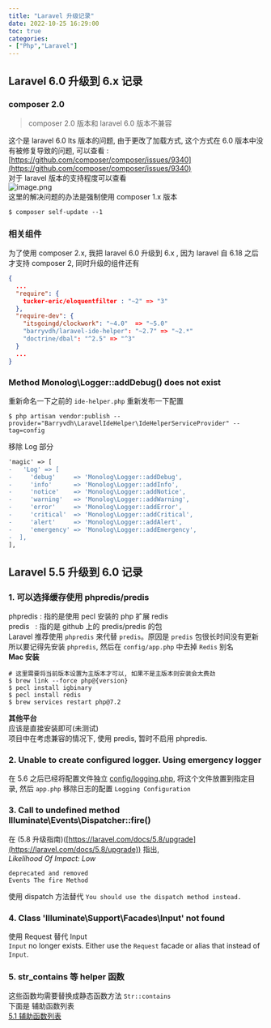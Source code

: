 ```yaml
---
title: "Laravel 升级记录"
date: 2022-10-25 16:29:00
toc: true
categories:
- ["Php","Laravel"]
---
```


## Laravel 6.0 升级到 6.x 记录


### composer 2.0
> composer 2.0 版本和 laravel 6.0 版本不兼容

这个是 laravel 6.0 lts 版本的问题, 由于更改了加载方式, 这个方式在 6.0 版本中没有被修复导致的问题, 可以查看 : [https://github.com/composer/composer/issues/9340](https://github.com/composer/composer/issues/9340)<br />对于 laravel 版本的支持程度可以查看<br />![image.png](https://file.wulicode.com/yuque/202210/26/15/2012UOTsUYCG.png?x-oss-process=image/resize,h_355)<br />这里的解决问题的办法是强制使用 composer 1.x 版本
```
$ composer self-update --1
```

### 相关组件
为了使用 composer 2.x, 我把 laravel 6.0 升级到 6.x , 因为 laravel 自 6.18 之后才支持 composer 2, 同时升级的组件还有
```json
{
  ...
  "require": {
    tucker-eric/eloquentfilter : "~2" => "3"
  },
  "require-dev": {
    "itsgoingd/clockwork": "~4.0"  => "~5.0"
    "barryvdh/laravel-ide-helper": "~2.7" => "~2.*"
    "doctrine/dbal": "^2.5" => "^3"
  }
  ...
}
```

### Method Monolog\Logger::addDebug() does not exist
重新命名一下之前的 `ide-helper.php` 重新发布一下配置
```
$ php artisan vendor:publish --provider="Barryvdh\LaravelIdeHelper\IdeHelperServiceProvider" --tag=config
```
移除 Log 部分
```diff
'magic' => [
-   'Log' => [
-     'debug'     => 'Monolog\Logger::addDebug',
-     'info'      => 'Monolog\Logger::addInfo',
-     'notice'    => 'Monolog\Logger::addNotice',
-     'warning'   => 'Monolog\Logger::addWarning',
-     'error'     => 'Monolog\Logger::addError',
-     'critical'  => 'Monolog\Logger::addCritical',
-     'alert'     => 'Monolog\Logger::addAlert',
-     'emergency' => 'Monolog\Logger::addEmergency',
-  ],
],
```

## Laravel 5.5 升级到 6.0 记录

### 1. 可以选择缓存使用 phpredis/predis
phpredis : 指的是使用 pecl 安装的 php 扩展 redis<br />predis   : 指的是 github 上的 predis/predis 的包<br />Laravel 推荐使用 `phpredis` 来代替 `predis`。原因是 `predis` 包很长时间没有更新<br />所以要记得先安装 `phpredis`, 然后在 `config/app.php` 中去掉 `Redis` 别名<br />**Mac 安装**
```shell
# 这里需要将当前版本设置为主版本才可以, 如果不是主版本则安装会太费劲
$ brew link --force php@{version}
$ pecl install igbinary
$ pecl install redis
$ brew services restart php@7.2
```
**其他平台**<br />应该是直接安装即可(未测试)<br />项目中在考虑兼容的情况下, 使用 predis, 暂时不启用 phpredis.

### 2. Unable to create configured logger. Using emergency logger
在 5.6 之后已经将配置文件独立 [config/logging.php](https://github.com/laravel/laravel/blob/master/config/logging.php), 将这个文件放置到指定目录, 然后 `app.php` 移除日志的配置 `Logging Configuration`

### 3. Call to undefined method Illuminate\Events\Dispatcher::fire()
在 (5.8 升级指南)([https://laravel.com/docs/5.8/upgrade](https://laravel.com/docs/5.8/upgrade)) 指出,<br />_Likelihood Of Impact: Low_
```
deprecated and removed
Events The fire Method
```
使用 dispatch 方法替代 `You should use the dispatch method instead.`

### 4. Class 'Illuminate\Support\Facades\Input' not found
使用 Request 替代 Input<br />`Input` no longer exists. Either use the `Request` facade or alias that instead of `Input`.

### 5. str_contains 等 helper 函数
这些函数均需要替换成静态函数方法 `Str::contains`<br />下面是 辅助函数列表<br />[5.1 辅助函数列表](https://learnku.com/docs/laravel/5.1/helpers/1068)

